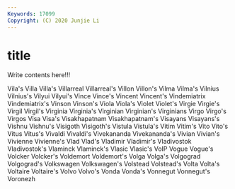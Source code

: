 ```yaml
---
Keywords: 17099
Copyright: (C) 2020 Junjie Li
---
```


# title

Write contents here!!!
 
Vila's
Villa 
Villa's 
Villarreal 
Villarreal's 
Villon 
Villon's 
Vilma 
Vilma's 
Vilnius 
Vilnius's
Vilyui 
Vilyui's 
Vince 
Vince's 
Vincent 
Vincent's 
Vindemiatrix 
Vindemiatrix's 
Vinson 
Vinson's
Viola 
Viola's 
Violet 
Violet's 
Virgie 
Virgie's 
Virgil 
Virgil's 
Virginia 
Virginia's
Virginian 
Virginian's 
Virginians 
Virgo 
Virgo's 
Virgos 
Visa 
Visa's 
Visakhapatnam 
Visakhapatnam's
Visayans 
Visayans's 
Vishnu 
Vishnu's 
Visigoth 
Visigoth's 
Vistula 
Vistula's 
Vitim 
Vitim's
Vito 
Vito's 
Vitus 
Vitus's 
Vivaldi 
Vivaldi's 
Vivekananda 
Vivekananda's 
Vivian 
Vivian's
Vivienne 
Vivienne's 
Vlad 
Vlad's 
Vladimir 
Vladimir's 
Vladivostok 
Vladivostok's 
Vlaminck 
Vlaminck's
Vlasic 
Vlasic's 
VoIP 
Vogue 
Vogue's 
Volcker 
Volcker's 
Voldemort 
Voldemort's 
Volga
Volga's 
Volgograd 
Volgograd's 
Volkswagen 
Volkswagen's 
Volstead 
Volstead's 
Volta 
Volta's 
Voltaire
Voltaire's 
Volvo 
Volvo's 
Vonda 
Vonda's 
Vonnegut 
Vonnegut's 
Voronezh 

